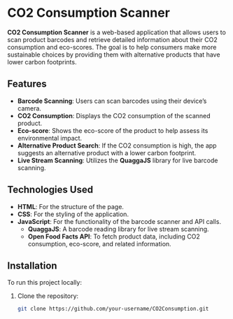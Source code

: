 # CO2 Consumption Scanner

**CO2 Consumption Scanner** is a web-based application that allows users to scan product barcodes and retrieve detailed information about their CO2 consumption and eco-scores. The goal is to help consumers make more sustainable choices by providing them with alternative products that have lower carbon footprints.

## Features

- **Barcode Scanning**: Users can scan barcodes using their device’s camera.
- **CO2 Consumption**: Displays the CO2 consumption of the scanned product.
- **Eco-score**: Shows the eco-score of the product to help assess its environmental impact.
- **Alternative Product Search**: If the CO2 consumption is high, the app suggests an alternative product with a lower carbon footprint.
- **Live Stream Scanning**: Utilizes the **QuaggaJS** library for live barcode scanning.

## Technologies Used

- **HTML**: For the structure of the page.
- **CSS**: For the styling of the application.
- **JavaScript**: For the functionality of the barcode scanner and API calls.
  - **QuaggaJS**: A barcode reading library for live stream scanning.
  - **Open Food Facts API**: To fetch product data, including CO2 consumption, eco-score, and related information.

## Installation

To run this project locally:

1. Clone the repository:
   ```bash
   git clone https://github.com/your-username/CO2Consumption.git
